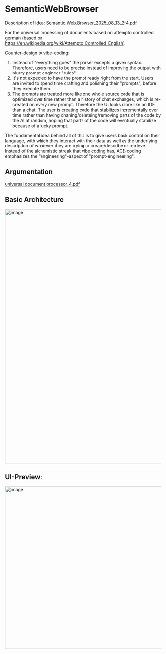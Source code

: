 # SemanticWebBrowser

Description of idea: [Semantic.Web.Browser_2025_08_13_2-4.pdf](https://github.com/user-attachments/files/21750971/Semantic.Web.Browser_2025_08_13_2-4.pdf)

For the universal processing of documents based on attempto controlled german (based on https://en.wikipedia.org/wiki/Attempto_Controlled_English).

Counter-design to vibe-coding:

1. Instead of "everything goes" the parser excepts a given syntax. Therefore, users need to be precise instead of improving the output with blurry prompt-engineer "rules".
2. It's not expected to have the prompt ready right from the start. Users are invited to spend time crafting and polishing their "prompts", before they execute them.
3. The prompts are treated more like one whole source code that is optimized over time rather than a history of chat exchanges, which is re-created on every new prompt. Therefore the UI looks more like an IDE than a chat. The user is creating code that stabilizes incrementally over time rather than having chaning/deleteing/removing parts of the code by the AI at random, hoping that parts of the code will eventually stabilize because of a lucky prompt.

The fundamental idea behind all of this is to give users back control on their language, with which they interact with their data as well as the underlying description of whatever they are trying to create/describe or retrieve. Instead of the alchemistic streak that vibe coding has, ACE-coding emphasizes the "engineering"-aspect of "prompt-engineering".

## Argumentation

[universal document processor_4.pdf](https://github.com/user-attachments/files/21687879/universal.document.processor_4.pdf)

## Basic Architecture

<img width="1542" height="822" alt="image" src="https://github.com/user-attachments/assets/1ec0c20d-1366-4ccd-93ef-6fc47a97dfe9" />

## UI-Preview:

<img width="1536" height="524" alt="image" src="https://github.com/user-attachments/assets/826e2e0e-dbd0-4275-9b70-5b9e19e54ca6" />
